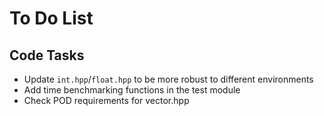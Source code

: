 # To Do List

## Code Tasks
- Update `int.hpp`/`float.hpp` to be more robust to different environments
- Add time benchmarking functions in the test module
- Check POD requirements for vector.hpp